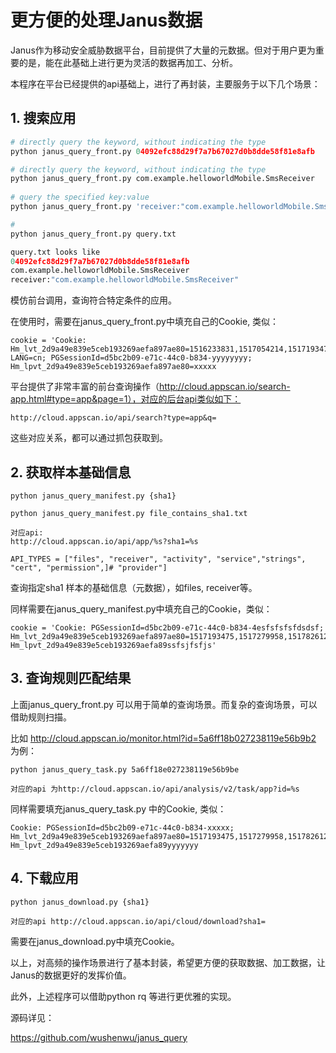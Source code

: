 # 更方便的处理Janus数据

Janus作为移动安全威胁数据平台，目前提供了大量的元数据。但对于用户更为重要的是，能在此基础上进行更为灵活的数据再加工、分析。



本程序在平台已经提供的api基础上，进行了再封装，主要服务于以下几个场景：

## 1. 搜索应用

```Python
# directly query the keyword, without indicating the type
python janus_query_front.py 04092efc88d29f7a7b67027d0b8dde58f81e8afb    

# directly query the keyword, without indicating the type
python janus_query_front.py com.example.helloworldMobile.SmsReceiver    
    
# query the specified key:value
python janus_query_front.py 'receiver:"com.example.helloworldMobile.SmsReceiver"'  

# 
python janus_query_front.py query.txt

query.txt looks like
04092efc88d29f7a7b67027d0b8dde58f81e8afb
com.example.helloworldMobile.SmsReceiver 
receiver:"com.example.helloworldMobile.SmsReceiver"
```

模仿前台调用，查询符合特定条件的应用。

在使用时，需要在janus_query_front.py中填充自己的Cookie, 类似：

```
cookie = 'Cookie: Hm_lvt_2d9a49e839e5ceb193269aefa897ae80=1516233831,1517054214,1517193475,zzzzzzzz; LANG=cn; PGSessionId=d5bc2b09-e71c-44c0-b834-yyyyyyyy;                                               Hm_lpvt_2d9a49e839e5ceb193269aefa897ae80=xxxxx
```

平台提供了非常丰富的前台查询操作（http://cloud.appscan.io/search-app.html#type=app&page=1），对应的后台api类似如下：

```
http://cloud.appscan.io/api/search?type=app&q=
```

这些对应关系，都可以通过抓包获取到。



## 2. 获取样本基础信息

```
python janus_query_manifest.py {sha1}

python janus_query_manifest.py file_contains_sha1.txt

对应api:
http://cloud.appscan.io/api/app/%s?sha1=%s

API_TYPES = ["files", "receiver", "activity", "service","strings", "cert", "permission",]# "provider"]
```

查询指定sha1 样本的基础信息（元数据），如files, receiver等。



同样需要在janus_query_manifest.py中填充自己的Cookie，类似：

```
cookie = 'Cookie: PGSessionId=d5bc2b09-e71c-44c0-b834-4esfsfsfsfdsdsf; Hm_lvt_2d9a49e839e5ceb193269aefa897ae80=1517193475,1517279958,1517826129,1517827132;                                                 Hm_lpvt_2d9a49e839e5ceb193269aefa89ssfsjfsfjs'
```



## 3. 查询规则匹配结果

上面janus_query_front.py 可以用于简单的查询场景。而复杂的查询场景，可以借助规则扫描。

比如 http://cloud.appscan.io/monitor.html?id=5a6ff18b027238119e56b9b2 为例：

```
python janus_query_task.py 5a6ff18e027238119e56b9be

对应的api 为http://cloud.appscan.io/api/analysis/v2/task/app?id=%s
```

同样需要填充janus_query_task.py 中的Cookie, 类似：

```
Cookie: PGSessionId=d5bc2b09-e71c-44c0-b834-xxxxx; Hm_lvt_2d9a49e839e5ceb193269aefa897ae80=1517193475,1517279958,1517826129,1517827132; Hm_lpvt_2d9a49e839e5ceb193269aefa89yyyyyyy
```



## 4. 下载应用

```
python janus_download.py {sha1}

对应的api http://cloud.appscan.io/api/cloud/download?sha1=
```

需要在janus_download.py中填充Cookie。



以上，对高频的操作场景进行了基本封装，希望更方便的获取数据、加工数据，让Janus的数据更好的发挥价值。

此外，上述程序可以借助python rq 等进行更优雅的实现。



源码详见：

https://github.com/wushenwu/janus_query

